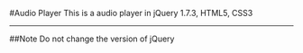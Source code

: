 #Audio Player
This is a audio player in jQuery 1.7.3, HTML5, CSS3

---

##Note
Do not change the version of jQuery
